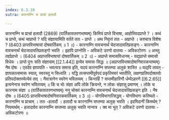```yaml
---
index: 6.3.10
sutra: कारनाम्नि च प्राचां हलादौ

---
```

 कारनाम्नि च प्राचां हलादौ (2869) (वार्तिकावतरणभाष्यम्) किमियं प्राप्ते विभाषा, आहोस्विदप्राप्ते ? । कथं च प्राप्ते, कथं चाप्राप्ते ? यदि संज्ञायामिति वर्तते ततः  -  प्राप्ते । अथ निवृत्तं ततः  -  अप्राप्ते । कश्चात्र विशेषः ? (6403 प्राप्तविभाषायां दोषवार्तिकम् ॥ 1 ॥) - कारनाम्नि वावचनार्थं चेदजादावतिप्रसङ्गः - कारनाम्नि वावचनार्थं चेदजादावतिप्रसङ्गो भवति । इहापि प्राप्नोति  -  अविकटे उरणो दातव्यः  -  अविकटोरणः ॥ अस्तु तर्ह्यप्राप्ते । (6404 अप्राप्तविभाषायां दोषवार्तिकम् ॥ 2 ॥) - अप्राप्ते समासविधानम् - यद्यप्राप्ते समासो विधेयः । प्राप्ते पुनः सति संज्ञायाम् [[2.1.44]] इत्येव समासः सिद्धः ॥ (अप्राप्तविभाषादोषानिवारकभाष्यम्) नैष दोषः । एतदेव ज्ञापयति  -  भवत्यत्र समास इति, यदयं कारनाम्नि सप्तम्या अलुकं शास्ति ॥ यद्यपि तावत्  -  ज्ञापकात्समासः स्यात्, स्वरस्तु न सिध्यति । यद्धि तत्सप्तमीपूर्वपदं प्रकृतिस्वरं भवतीति, लक्षणप्रतिपदोक्तयोः प्रतिपदोक्तस्येत्येवं तत् । नैवात्रानेन स्वरेण भवितव्यम् । किन्तर्हि ? सप्तमीहारिणौ र्धम्येऽहरणे [[6.2.65]] इत्यनेनात्र स्वरेण भवितव्यम् ॥ किं च भोः संज्ञा अपि लोके क्रियन्ते, न लोकः संज्ञासु प्रमाणम् । लोके च कारनाम संज्ञा ॥ (वार्तिकावतरणभाष्यम्) ननु चोक्तं कारनाम्नि वावचनार्थं चेदजादावतिप्रसङ्ग इति । नैष दोषः ॥ (6405 प्राप्तविभाषादोषनिवारकवार्तिकम् ॥ 3 ॥) - योगविभागात्सिद्धम् - योगविभागः करिष्यते  -  कारनाम्नि च प्राचाम् । ततः -हलादौ । हलादौ च कारनाम्नि सप्तम्या अलुक् भवति । इदमिदानीं किमर्थम् ? नियमार्थम्  -  हलादावेव कारनाम्नि सप्तम्या अलुक् भवति नान्यत्र । क्व मा भूत् ? अविकटे उरणो दातव्यः  -  अविकटोरणः ॥ 